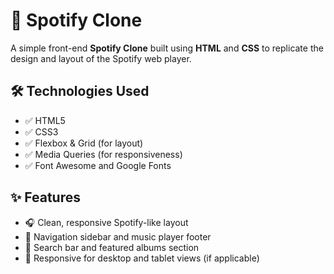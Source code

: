 # 🎵 Spotify Clone

A simple front-end **Spotify Clone** built using **HTML** and **CSS** to replicate the design and layout of the Spotify web player.


## 🛠️ Technologies Used

- ✅ HTML5
- ✅ CSS3
- ✅ Flexbox & Grid (for layout)
- ✅ Media Queries (for responsiveness)
- ✅ Font Awesome and Google Fonts

## ✨ Features

- 🎧 Clean, responsive Spotify-like layout  
- 🎵 Navigation sidebar and music player footer  
- 🔎 Search bar and featured albums section  
- 📱 Responsive for desktop and tablet views (if applicable)

